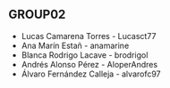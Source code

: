 ## GROUP02

- Lucas Camarena Torres - Lucasct77
- Ana Marín Estañ - anamarine
- Blanca Rodrigo Lacave - brodrigol
- Andrés Alonso Pérez - AloperAndres
- Álvaro Fernández Calleja - alvarofc97
